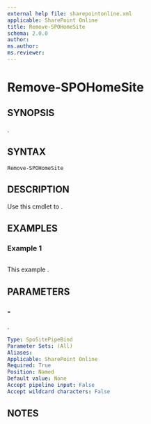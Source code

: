 ```yaml
---
external help file: sharepointonline.xml
applicable: SharePoint Online
title: Remove-SPOHomeSite
schema: 2.0.0
author: 
ms.author: 
ms.reviewer:
---
```


# Remove-SPOHomeSite

## SYNOPSIS
.

## SYNTAX

```
Remove-SPOHomeSite
```

## DESCRIPTION
Use this cmdlet to .

## EXAMPLES

### Example 1

```

```

This example .

## PARAMETERS

### -

.

```yaml
Type: SpoSitePipeBind
Parameter Sets: (All)
Aliases: 
Applicable: SharePoint Online
Required: True
Position: Named
Default value: None
Accept pipeline input: False
Accept wildcard characters: False
```

## NOTES
